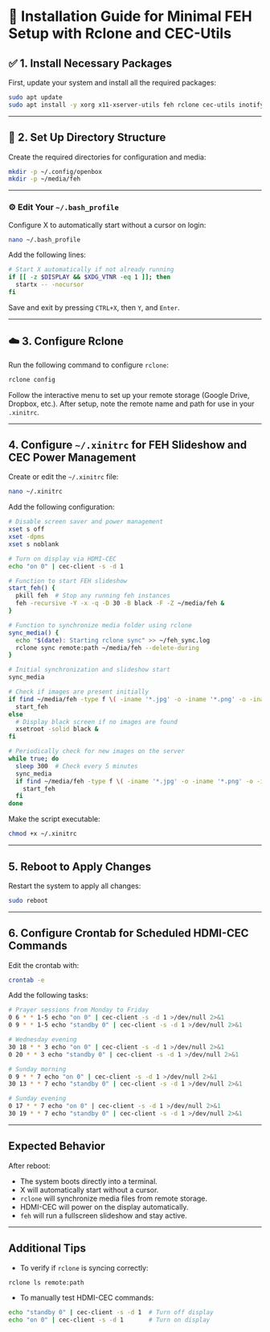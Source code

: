 
# 📖 **Installation Guide for Minimal FEH Setup with Rclone and CEC-Utils**

## ✅ 1. Install Necessary Packages

First, update your system and install all the required packages:

```sh
sudo apt update
sudo apt install -y xorg x11-xserver-utils feh rclone cec-utils inotify-tools
```

---

## 📂 2. Set Up Directory Structure

Create the required directories for configuration and media:

```sh
mkdir -p ~/.config/openbox
mkdir -p ~/media/feh
```

---

### ⚙️ Edit Your `~/.bash_profile`

Configure X to automatically start without a cursor on login:

```sh
nano ~/.bash_profile
```

Add the following lines:

```bash
# Start X automatically if not already running
if [[ -z $DISPLAY && $XDG_VTNR -eq 1 ]]; then
  startx -- -nocursor
fi
```

Save and exit by pressing `CTRL+X`, then `Y`, and `Enter`.

---

## ☁️ 3. Configure Rclone

Run the following command to configure `rclone`:

```sh
rclone config
```

Follow the interactive menu to set up your remote storage (Google Drive, Dropbox, etc.). After setup, note the remote name and path for use in your `.xinitrc`.

---

## 4. Configure `~/.xinitrc` for FEH Slideshow and CEC Power Management

Create or edit the `~/.xinitrc` file:

```sh
nano ~/.xinitrc
```

Add the following configuration:

```bash
# Disable screen saver and power management
xset s off
xset -dpms
xset s noblank

# Turn on display via HDMI-CEC
echo "on 0" | cec-client -s -d 1

# Function to start FEH slideshow
start_feh() {
  pkill feh  # Stop any running feh instances
  feh -recursive -Y -x -q -D 30 -B black -F -Z ~/media/feh &
}

# Function to synchronize media folder using rclone
sync_media() {
  echo "$(date): Starting rclone sync" >> ~/feh_sync.log
  rclone sync remote:path ~/media/feh --delete-during
}

# Initial synchronization and slideshow start
sync_media

# Check if images are present initially
if find ~/media/feh -type f \( -iname '*.jpg' -o -iname '*.png' -o -iname '*.jpeg' -o -iname '*.bmp' \) | grep -q .; then
  start_feh
else
  # Display black screen if no images are found
  xsetroot -solid black &
fi

# Periodically check for new images on the server
while true; do
  sleep 300  # Check every 5 minutes
  sync_media
  if find ~/media/feh -type f \( -iname '*.jpg' -o -iname '*.png' -o -iname '*.jpeg' -o -iname '*.bmp' \) | grep -q .; then
    start_feh
  fi
done
```

Make the script executable:

```sh
chmod +x ~/.xinitrc
```

---

## 5. Reboot to Apply Changes

Restart the system to apply all changes:

```sh
sudo reboot
```

---

## 6. Configure Crontab for Scheduled HDMI-CEC Commands

Edit the crontab with:

```sh
crontab -e
```

Add the following tasks:

```sh
# Prayer sessions from Monday to Friday
0 6 * * 1-5 echo "on 0" | cec-client -s -d 1 >/dev/null 2>&1
0 9 * * 1-5 echo "standby 0" | cec-client -s -d 1 >/dev/null 2>&1

# Wednesday evening
30 18 * * 3 echo "on 0" | cec-client -s -d 1 >/dev/null 2>&1
0 20 * * 3 echo "standby 0" | cec-client -s -d 1 >/dev/null 2>&1

# Sunday morning
0 9 * * 7 echo "on 0" | cec-client -s -d 1 >/dev/null 2>&1
30 13 * * 7 echo "standby 0" | cec-client -s -d 1 >/dev/null 2>&1

# Sunday evening
0 17 * * 7 echo "on 0" | cec-client -s -d 1 >/dev/null 2>&1
30 19 * * 7 echo "standby 0" | cec-client -s -d 1 >/dev/null 2>&1
```

---

## **Expected Behavior**

After reboot:
- The system boots directly into a terminal.
- X will automatically start without a cursor.
- `rclone` will synchronize media files from remote storage.
- HDMI-CEC will power on the display automatically.
- `feh` will run a fullscreen slideshow and stay active.

---

## **Additional Tips**

- To verify if `rclone` is syncing correctly:

```sh
rclone ls remote:path
```

- To manually test HDMI-CEC commands:

```sh
echo "standby 0" | cec-client -s -d 1  # Turn off display
echo "on 0" | cec-client -s -d 1       # Turn on display
```

